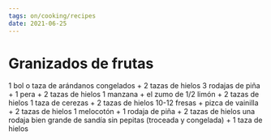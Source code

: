 ```yaml
---
tags: on/cooking/recipes
date: 2021-06-25
---
```

# Granizados de frutas
1 bol o taza de arándanos congelados + 2 tazas de hielos
3 rodajas de piña + 1 pera + 2 tazas de hielos
1 manzana + el zumo de 1/2 limón + 2 tazas de hielos
1 taza de cerezas + 2 tazas de hielos
10-12 fresas + pizca de vainilla + 2 tazas de hielos
1 melocotón + 1 rodaja de piña + 2 tazas de hielos
una rodaja bien grande de sandía sin pepitas (troceada y congelada) + 1 taza de hielos
